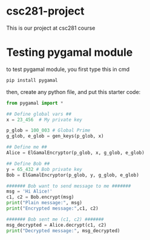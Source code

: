 # csc281-project
This is our project at csc281 course

# Testing pygamal module

to test pygamal module, you first type this in cmd
```bash
pip install pygamal
```

then, create any python file, and put this starter code:

```python
from pygamal import *

## Define global vars ##
x = 23_456  # My private key

p_glob = 100_003 # Global Prime
g_glob, e_glob = gen_keys(p_glob, x)

## Define me ##
Alice = ElGamalEncryptor(p_glob, x, g_glob, e_glob)

## Define Bob ##
y = 65_432 # Bob private key
Bob = ElGamalEncryptor(p_glob, y, g_glob, e_glob)

####### Bob want to send message to me #######
msg = 'Hi Alice!'
c1, c2 = Bob.encrypt(msg)
print("Plain message:", msg)
print("Encrypted message:",c1, c2)

####### Bob sent me (c1, c2) #######
msg_decrypted = Alice.decrypt(c1, c2)
print("Decrypted message:", msg_decrypted)

```